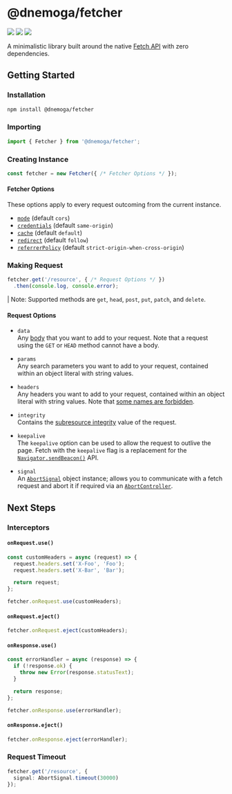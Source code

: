 # @dnemoga/fetcher
[![](https://img.shields.io/github/actions/workflow/status/dnemoga/fetcher/build-pipeline.yml?label=Build%20Pipeline&style=flat-square)](https://github.com/dnemoga/fetcher/actions/workflows/build-pipeline.yml)
[![](https://img.shields.io/github/actions/workflow/status/dnemoga/fetcher/quality-gate.yml?label=Quality%20Gate&style=flat-square)](https://github.com/dnemoga/fetcher/actions/workflows/quality-gate.yml)
[![](https://img.shields.io/codecov/c/github/dnemoga/fetcher?label=Code%20Coverage&style=flat-square)](https://app.codecov.io/gh/dnemoga/fetcher)

A minimalistic library built around the native [Fetch API](https://developer.mozilla.org/en-US/docs/Web/API/Fetch_API) with zero dependencies.

## Getting Started
### Installation
```sh
npm install @dnemoga/fetcher
```

### Importing
```ts
import { Fetcher } from '@dnemoga/fetcher';
```

### Creating Instance
```ts
const fetcher = new Fetcher({ /* Fetcher Options */ });
```

#### Fetcher Options
These options apply to every request outcoming from the current instance.
  - [`mode`](https://developer.mozilla.org/en-US/docs/Web/API/Request/mode) (default `cors`)
  - [`credentials`](https://developer.mozilla.org/en-US/docs/Web/API/Request/credentials) (default `same-origin`)
  - [`cache`](https://developer.mozilla.org/en-US/docs/Web/API/Request/cache) (default `default`)
  - [`redirect`](https://developer.mozilla.org/en-US/docs/Web/API/Request/redirect) (default `follow`)
  - [`referrerPolicy`](https://developer.mozilla.org/en-US/docs/Web/API/Request/referrerPolicy) (default `strict-origin-when-cross-origin`)

### Making Request
```ts
fetcher.get('/resource', { /* Request Options */ })
  .then(console.log, console.error);
```

| Note: Supported methods are `get`, `head`, `post`, `put`, `patch`, and `delete`.

#### Request Options
  - `data`\
  Any [body](https://developer.mozilla.org/en-US/docs/Web/API/Fetch_API/Using_Fetch#body) that you want to add to your request. Note that a request using the `GET` or `HEAD` method cannot have a body.

  - `params`\
  Any search parameters you want to add to your request, contained within an object literal with string values.

  - `headers`\
  Any headers you want to add to your request, contained within an object literal with string values. Note that [some names are forbidden](https://developer.mozilla.org/en-US/docs/Glossary/Forbidden_header_name).

  - `integrity`\
  Contains the [subresource integrity](https://developer.mozilla.org/en-US/docs/Web/Security/Subresource_Integrity) value of the request.

  - `keepalive`\
  The `keepalive` option can be used to allow the request to outlive the page. Fetch with the `keepalive` flag is a replacement for the [`Navigator.sendBeacon()`](https://developer.mozilla.org/en-US/docs/Web/API/Navigator/sendBeacon) API.

  - `signal`\
  An [`AbortSignal`](https://developer.mozilla.org/en-US/docs/Web/API/AbortSignal) object instance; allows you to communicate with a fetch request and abort it if required via an [`AbortController`](https://developer.mozilla.org/en-US/docs/Web/API/AbortController).

## Next Steps
### Interceptors
#### `onRequest.use()`
```ts
const customHeaders = async (request) => {
  request.headers.set('X-Foo', 'Foo');
  request.headers.set('X-Bar', 'Bar');

  return request;
};

fetcher.onRequest.use(customHeaders);
```

#### `onRequest.eject()`
```ts
fetcher.onRequest.eject(customHeaders);
```

#### `onResponse.use()`
```ts
const errorHandler = async (response) => {
  if (!response.ok) {
    throw new Error(response.statusText);
  }

  return response;
};

fetcher.onResponse.use(errorHandler);
```

#### `onResponse.eject()`
```ts
fetcher.onResponse.eject(errorHandler);
```

### Request Timeout
```ts
fetcher.get('/resource', {
  signal: AbortSignal.timeout(30000)
});
```
